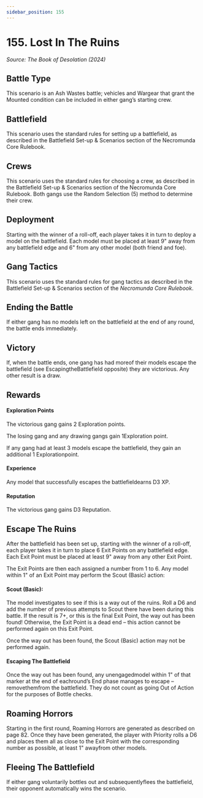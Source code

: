 ```yaml
---
sidebar_position: 155
---
```


# 155. Lost In The Ruins

_Source: The Book of Desolation (2024)_

Battle Type[​](#battle-type "Direct link to Battle Type")
---------------------------------------------------------

This scenario is an Ash Wastes battle; vehicles and Wargear that grant the Mounted condition can be included in either gang’s starting crew.

Battlefield[​](#battlefield "Direct link to Battlefield")
---------------------------------------------------------

This scenario uses the standard rules for setting up a battlefield, as described in the Battlefield Set-up & Scenarios section of the Necromunda Core Rulebook.

Crews[​](#crews "Direct link to Crews")
---------------------------------------

This scenario uses the standard rules for choosing a crew, as described in the Battlefield Set-up & Scenarios section of the Necromunda Core Rulebook. Both gangs use the Random Selection (5) method to determine their crew.

Deployment[​](#deployment "Direct link to Deployment")
------------------------------------------------------

Starting with the winner of a roll-off, each player takes it in turn to deploy a model on the battlefield. Each model must be placed at least 9" away from any battlefield edge and 6" from any other model (both friend and foe).

Gang Tactics[​](#gang-tactics "Direct link to Gang Tactics")
------------------------------------------------------

This scenario uses the standard rules for gang tactics as described in the Battlefield Set-up & Scenarios section of the _Necromunda Core Rulebook_.

Ending the Battle[​](#ending-the-battle "Direct link to Ending the Battle")
---------------------------------------------------------------------------

If either gang has no models left on the battlefield at the end of any round, the battle ends immediately.

Victory[​](#victory "Direct link to Victory")
---------------------------------------------------------------------------

If, when the battle ends, one gang has had moreof their models escape the battlefield (see EscapingtheBattlefield opposite) they are victorious. Any other result is a draw.

Rewards[​](#rewards "Direct link to Rewards")
---------------------------------------------------------------------------

#### Exploration Points
The victorious gang gains 2 Exploration points.

The losing gang and any drawing gangs gain 1Exploration point.

If any gang had at least 3 models escape the battlefield, they gain an additional 1 Explorationpoint.

#### Experience
Any model that successfully escapes the battlefieldearns D3 XP.

#### Reputation
The victorious gang gains D3 Reputation.

Escape The Ruins[​](#escape-the-ruins "Direct link to Escape The Ruins")
--------------------------------------------------------------------------------

After the battlefield has been set up, starting with the winner of a roll-off, each player takes it in turn to place 6 Exit Points on any battlefield edge. Each Exit
Point must be placed at least 9" away from any other Exit Point.

The Exit Points are then each assigned a number from 1 to 6. Any model within 1" of an Exit Point may perform the Scout (Basic) action:

#### Scout (Basic): 
The model investigates to see if this is a way out of the ruins. Roll a D6 and add the number of previous attempts to Scout there have been during this battle. If the result is 7+, or this is the final Exit Point, the way out has been found! Otherwise, the Exit Point is a dead end – this action cannot be performed again on this Exit Point.

Once the way out has been found, the Scout (Basic) action may not be performed again.

#### Escaping The Battlefield
Once the way out has been found, any unengagedmodel within 1" of that marker at the end of eachround’s End phase manages to escape – removethemfrom the battlefield. They do not count as going Out of Action for the purposes of Bottle checks.

Roaming Horrors[​](#roaming-horrors "Direct link to Roaming Horrors")
--------------------------------------------------------------------

Starting in the first round, Roaming Horrors are generated as described on page 82. Once they have been generated, the player with Priority rolls a D6 and places them all as close to the Exit Point with the corresponding number as possible, at least 1" awayfrom other models.

Fleeing The Battlefield[​](#fleeing-the-battlefield "Direct link to Fleeing The Battlefield")
--------------------------------------------------------------------------------------------

If either gang voluntarily bottles out and subsequentlyflees the battlefield, their opponent automatically wins the scenario.
